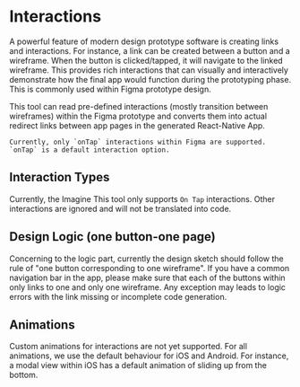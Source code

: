 # Interactions

A powerful feature of modern design prototype software is creating links and interactions. For instance, a link can be created between a button and a wireframe. When the button is clicked/tapped, it will navigate to the linked wireframe. This provides rich interactions that can visually and interactively demonstrate how the final app would function during the prototyping phase. This is commonly used within Figma prototype design.

This tool can read pre-defined interactions (mostly transition between wireframes) within the Figma prototype and converts them into actual redirect links between app pages in the generated React-Native App. 

```warning
Currently, only `onTap` interactions within Figma are supported. `onTap` is a default interaction option.
```

## Interaction Types
Currently, the Imagine This tool only supports `On Tap` interactions. Other interactions are ignored and will not be translated into code.

## Design Logic (one button-one page)
Concerning to the logic part, currently the design sketch should follow the rule of "one button corresponding to one wireframe". If you have a common navigation bar in the app, please make sure that each of the buttons within only links to one and only one wireframe. Any exception may leads to logic errors with the link missing or incomplete code generation.

## Animations
Custom animations for interactions are not yet supported. For all animations, we use the default behaviour for iOS and Android. For instance, a modal view within iOS has a default animation of sliding up from the bottom.
